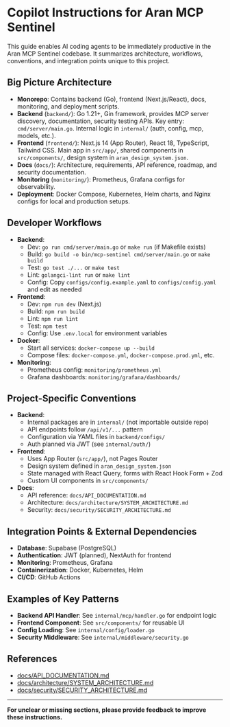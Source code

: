 # Copilot Instructions for Aran MCP Sentinel

This guide enables AI coding agents to be immediately productive in the Aran MCP Sentinel codebase. It summarizes architecture, workflows, conventions, and integration points unique to this project.

## Big Picture Architecture
- **Monorepo**: Contains backend (Go), frontend (Next.js/React), docs, monitoring, and deployment scripts.
- **Backend** (`backend/`): Go 1.21+, Gin framework, provides MCP server discovery, documentation, security testing APIs. Key entry: `cmd/server/main.go`. Internal logic in `internal/` (auth, config, mcp, models, etc.).
- **Frontend** (`frontend/`): Next.js 14 (App Router), React 18, TypeScript, Tailwind CSS. Main app in `src/app/`, shared components in `src/components/`, design system in `aran_design_system.json`.
- **Docs** (`docs/`): Architecture, requirements, API reference, roadmap, and security documentation.
- **Monitoring** (`monitoring/`): Prometheus, Grafana configs for observability.
- **Deployment**: Docker Compose, Kubernetes, Helm charts, and Nginx configs for local and production setups.

## Developer Workflows
- **Backend**:
  - Dev: `go run cmd/server/main.go` or `make run` (if Makefile exists)
  - Build: `go build -o bin/mcp-sentinel cmd/server/main.go` or `make build`
  - Test: `go test ./...` or `make test`
  - Lint: `golangci-lint run` or `make lint`
  - Config: Copy `configs/config.example.yaml` to `configs/config.yaml` and edit as needed
- **Frontend**:
  - Dev: `npm run dev` (Next.js)
  - Build: `npm run build`
  - Lint: `npm run lint`
  - Test: `npm test`
  - Config: Use `.env.local` for environment variables
- **Docker**:
  - Start all services: `docker-compose up --build`
  - Compose files: `docker-compose.yml`, `docker-compose.prod.yml`, etc.
- **Monitoring**:
  - Prometheus config: `monitoring/prometheus.yml`
  - Grafana dashboards: `monitoring/grafana/dashboards/`

## Project-Specific Conventions
- **Backend**:
  - Internal packages are in `internal/` (not importable outside repo)
  - API endpoints follow `/api/v1/...` pattern
  - Configuration via YAML files in `backend/configs/`
  - Auth planned via JWT (see `internal/auth/`)
- **Frontend**:
  - Uses App Router (`src/app/`), not Pages Router
  - Design system defined in `aran_design_system.json`
  - State managed with React Query, forms with React Hook Form + Zod
  - Custom UI components in `src/components/`
- **Docs**:
  - API reference: `docs/API_DOCUMENTATION.md`
  - Architecture: `docs/architecture/SYSTEM_ARCHITECTURE.md`
  - Security: `docs/security/SECURITY_ARCHITECTURE.md`

## Integration Points & External Dependencies
- **Database**: Supabase (PostgreSQL)
- **Authentication**: JWT (planned), NextAuth for frontend
- **Monitoring**: Prometheus, Grafana
- **Containerization**: Docker, Kubernetes, Helm
- **CI/CD**: GitHub Actions

## Examples of Key Patterns
- **Backend API Handler**: See `internal/mcp/handler.go` for endpoint logic
- **Frontend Component**: See `src/components/` for reusable UI
- **Config Loading**: See `internal/config/loader.go`
- **Security Middleware**: See `internal/middleware/security.go`

## References
- [docs/API_DOCUMENTATION.md](../docs/API_DOCUMENTATION.md)
- [docs/architecture/SYSTEM_ARCHITECTURE.md](../docs/architecture/SYSTEM_ARCHITECTURE.md)
- [docs/security/SECURITY_ARCHITECTURE.md](../docs/security/SECURITY_ARCHITECTURE.md)

---

**For unclear or missing sections, please provide feedback to improve these instructions.**
